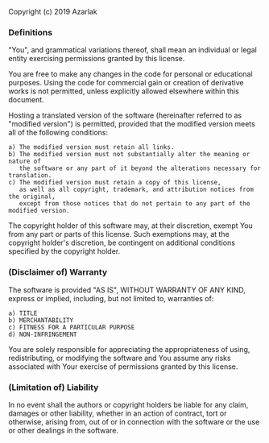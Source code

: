 Copyright (c) 2019 Azarlak

### Definitions

"You", and grammatical variations thereof, shall mean an individual or legal entity exercising permissions granted by this license.

You are free to make any changes in the code for personal or educational purposes. 
Using the code for commercial gain or creation of derivative works is not permitted,
unless explicitly allowed elsewhere within this document.

Hosting a translated version of the software (hereinafter referred to as "modified version")
is permitted, provided that the modified version meets all of the following conditions:

	a) The modified version must retain all links.
	b) The modified version must not substantially alter the meaning or nature of
	   the software or any part of it beyond the alterations necessary for translation.
	c) The modified version must retain a copy of this license,
	   as well as all copyright, trademark, and attribution notices from the original,
	   except from those notices that do not pertain to any part of the modified version.

The copyright holder of this software may, at their discretion, exempt You from any part or parts of this license. Such exemptions may, at the copyright holder's discretion, be contingent on additional conditions specified by the copyright holder.

### (Disclaimer of) Warranty
The software is provided "AS IS", WITHOUT WARRANTY OF ANY KIND, express or
implied, including, but not limited to, warranties of:

	a) TITLE
	b) MERCHANTABILITY
	c) FITNESS FOR A PARTICULAR PURPOSE
	d) NON-INFRINGEMENT
You are solely responsible for appreciating the appropriateness of using, redistributing, or modifying the software and You assume any risks associated with Your exercise of permissions granted by this license.

### (Limitation of) Liability
In no event shall the authors or copyright holders
be liable for any claim, damages or other liability,
whether in an action of contract, tort or otherwise,
arising from, out of or in connection with the software
or the use or other dealings in the software.
